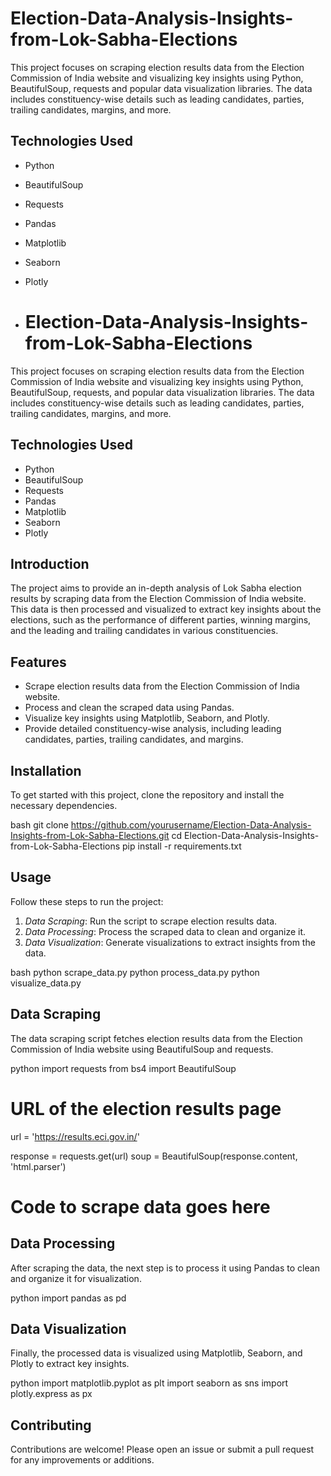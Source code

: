 # Election-Data-Analysis-Insights-from-Lok-Sabha-Elections
This project focuses on scraping election results data from the Election Commission of India website and visualizing key insights using Python, BeautifulSoup, requests and popular data visualization libraries. The data includes constituency-wise details such as leading candidates, parties, trailing candidates, margins, and more.

## Technologies Used
- Python
- BeautifulSoup
- Requests
- Pandas
- Matplotlib
- Seaborn
- Plotly

- # Election-Data-Analysis-Insights-from-Lok-Sabha-Elections

This project focuses on scraping election results data from the Election Commission of India website and visualizing key insights using Python, BeautifulSoup, requests, and popular data visualization libraries. The data includes constituency-wise details such as leading candidates, parties, trailing candidates, margins, and more.

## Technologies Used
- Python
- BeautifulSoup
- Requests
- Pandas
- Matplotlib
- Seaborn
- Plotly

## Introduction
The project aims to provide an in-depth analysis of Lok Sabha election results by scraping data from the Election Commission of India website. This data is then processed and visualized to extract key insights about the elections, such as the performance of different parties, winning margins, and the leading and trailing candidates in various constituencies.

## Features
- Scrape election results data from the Election Commission of India website.
- Process and clean the scraped data using Pandas.
- Visualize key insights using Matplotlib, Seaborn, and Plotly.
- Provide detailed constituency-wise analysis, including leading candidates, parties, trailing candidates, and margins.

## Installation
To get started with this project, clone the repository and install the necessary dependencies.

bash
git clone https://github.com/yourusername/Election-Data-Analysis-Insights-from-Lok-Sabha-Elections.git
cd Election-Data-Analysis-Insights-from-Lok-Sabha-Elections
pip install -r requirements.txt


## Usage
Follow these steps to run the project:

1. *Data Scraping*: Run the script to scrape election results data.
2. *Data Processing*: Process the scraped data to clean and organize it.
3. *Data Visualization*: Generate visualizations to extract insights from the data.

bash
python scrape_data.py
python process_data.py
python visualize_data.py


## Data Scraping
The data scraping script fetches election results data from the Election Commission of India website using BeautifulSoup and requests.

python
import requests
from bs4 import BeautifulSoup

# URL of the election results page
url = 'https://results.eci.gov.in/'

response = requests.get(url)
soup = BeautifulSoup(response.content, 'html.parser')

# Code to scrape data goes here


## Data Processing
After scraping the data, the next step is to process it using Pandas to clean and organize it for visualization.

python
import pandas as pd



## Data Visualization
Finally, the processed data is visualized using Matplotlib, Seaborn, and Plotly to extract key insights.

python
import matplotlib.pyplot as plt
import seaborn as sns
import plotly.express as px



## Contributing
Contributions are welcome! Please open an issue or submit a pull request for any improvements or additions.

